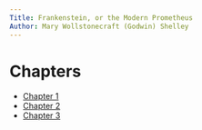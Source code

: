 ```yaml
---
Title: Frankenstein, or the Modern Prometheus
Author: Mary Wollstonecraft (Godwin) Shelley
---
```


# Chapters

* [Chapter 1](chapter-01)
* [Chapter 2](chapter-02)
* [Chapter 3](chapter-03)
